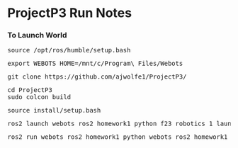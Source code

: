 # ProjectP3 Run Notes

### To Launch World

<pre>
source /opt/ros/humble/setup.bash
</pre>

<pre>
export WEBOTS_HOME=/mnt/c/Program\ Files/Webots
</pre>

<pre>
git clone https://github.com/ajwolfe1/ProjectP3/
</pre>

<pre>
cd ProjectP3
sudo colcon build
</pre>

<pre>
source install/setup.bash
</pre>

<pre>
ros2 launch webots_ros2_homework1_python f23_robotics_1_launch.py
</pre>
<pre>
ros2 run webots_ros2_homework1_python webots_ros2_homework1_python.py
</pre>
